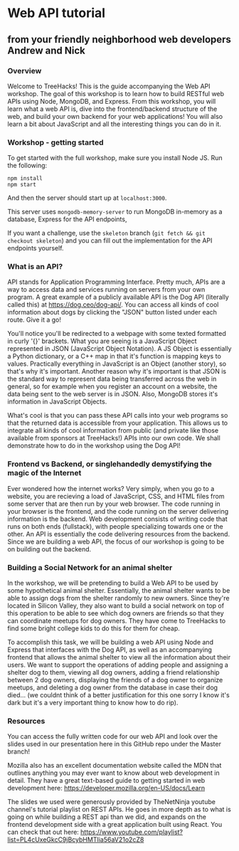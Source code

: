 # Web API tutorial
## from your friendly neighborhood web developers Andrew and Nick

### Overview

Welcome to TreeHacks! This is the guide accompanying the Web API workshop. The goal of this workshop is to learn how to build RESTful web APIs using Node, MongoDB, and Express. From this workshop, you will learn what a web API is, dive into the frontend/backend structure of the web, and build your own backend for your web applications! You will also learn a bit about JavaScript and all the interesting things you can do in it.

### Workshop - getting started
To get started with the full workshop, make sure you install Node JS. Run the following:

```
npm install
npm start
```

And then the server should start up at `localhost:3000`.

This server uses `mongodb-memory-server` to run MongoDB in-memory as a database, Express for the API endpoints,

If you want a challenge, use the `skeleton` branch (`git fetch && git checkout skeleton`) and you can fill out the implementation for the API endpoints yourself.


### What is an API?

API stands for Application Programming Interface. Pretty much, APIs are a way to access data and services running on servers from your own program. A great example of a publicly available API is the Dog API (literally called this) at https://dog.ceo/dog-api/. You can access all kinds of cool information about dogs by clicking the "JSON" button listed under each route. Give it a go! 

You'll notice you'll be redirected to a webpage with some texted formatted in curly '{}' brackets. What you are seeing is a JavaScript Object represented in JSON (JavaScript Object Notation). A JS Object is essentially a Python dictionary, or a C++ map in that it's function is mapping keys to values. Practically everything in JavaScript is an Object (another story), so that's why it's important. Another reason why it's important is that JSON is the standard way to represent data being transferred across the web in general, so for example when you register an account on a website, the data being sent to the web server is in JSON. Also, MongoDB stores it's information in JavaScript Objects.

What's cool is that you can pass these API calls into your web programs so that the returned data is accessible from your application. This allows us to integrate all kinds of cool information from public (and private like those available from sponsors at TreeHacks!) APIs into our own code. We shall demonstrate how to do in the workshop using the Dog API!

### Frontend vs Backend, or singlehandedly demystifying the magic of the Internet

Ever wondered how the internet works? Very simply, when you go to a website, you are recieving a load of JavaScript, CSS, and HTML files from some server that are then run by your web browser. The code running in your browser is the frontend, and the code running on the server delivering information is the backend. Web development consists of writing code that runs on both ends (fullstack), with people specializing towards one or the other. An API is essentially the code delivering resources from the backend. Since we are building a web API, the focus of our workshop is going to be on building out the backend.

### Building a Social Network for an animal shelter

In the workshop, we will be pretending to build a Web API to be used by some hypothetical animal shelter. Essentially, the animal shelter wants to be able to assign dogs from the shelter randomly to new owners. Since they're located in Silicon Valley, they also want to build a social network on top of this operation to be able to see which dog owners are friends so that they can coordinate meetups for dog owners. They have come to TreeHacks to find some bright college kids to do this for them for cheap.

To accomplish this task, we will be building a web API using Node and Express that interfaces with the Dog API, as well as an accompanying frontend that allows the animal shelter to view all the information about their users. We want to support the operations of adding people and assigning a shelter dog to them, viewing all dog owners, adding a friend relationship between 2 dog owners, displaying the friends of a dog owner to organize meetups, and deleting a dog owner from the database in case their dog died... (we couldnt think of a better justification for this one sorry I know it's dark but it's a very important thing to know how to do rip).

### Resources

You can access the fully written code for our web API and look over the slides used in our presentation here in this GitHub repo under the Master branch!

Mozilla also has an excellent documentation website called the MDN that outlines anything you may ever want to know about web development in detail. They have a great text-based guide to getting started in web development here: https://developer.mozilla.org/en-US/docs/Learn

The slides we used were generously provided by TheNetNinja youtube channel's tutorial playlist on REST APIs. He goes in more depth as to what is going on while building a REST api than we did, and expands on the frontend development side with a great application built using React. You can check that out here: https://www.youtube.com/playlist?list=PL4cUxeGkcC9jBcybHMTIia56aV21o2cZ8

